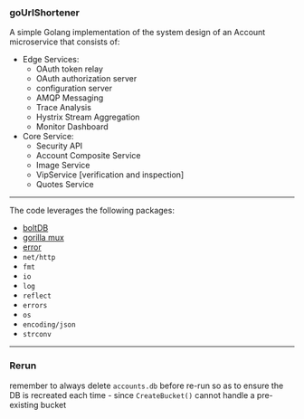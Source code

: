 ### goUrlShortener

A simple Golang implementation of the system design of an Account microservice that consists of:

* Edge Services:
  - OAuth token relay
  - OAuth authorization server
  - configuration server
  - AMQP Messaging
  - Trace Analysis
  - Hystrix Stream Aggregation
  - Monitor Dashboard
* Core Service:
  - Security API
  - Account Composite Service
  - Image Service
  - VipService [verification and inspection]
  - Quotes Service

***

The code leverages the following packages:

* [boltDB](github.com/etcd-io/bbolt")
* [gorilla mux](github.com/gorilla/mux)
* [error](github.com/pkg/errors)
* `net/http`
* `fmt`
* `io`
* `log`
* `reflect`
* `errors`
* `os`
*	`encoding/json`
* `strconv`

***

### Rerun
remember to always delete `accounts.db` before re-run so as to ensure the DB is recreated each time - since `CreateBucket()` cannot handle a pre-existing bucket